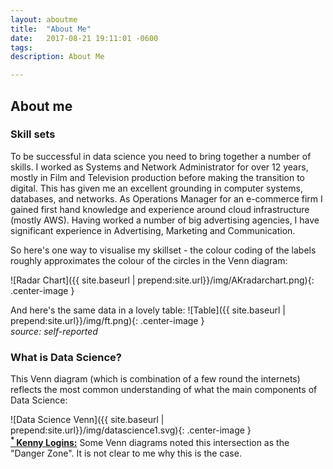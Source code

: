 ```yaml
---
layout: aboutme
title:  "About Me"
date:   2017-08-21 19:11:01 -0600
tags:
description: About Me

---
```


## About me

### Skill sets
To be successful in data science you need to bring together a number of skills.
I worked as Systems and Network Administrator for over 12 years, mostly in Film and Television production before making the transition to digital. This has given me an excellent grounding in computer systems, databases, and networks. As Operations Manager for an e-commerce firm I gained first hand knowledge and experience around cloud infrastructure (mostly AWS). Having worked a number of big advertising agencies, I have significant experience in Advertising, Marketing and Communication.

So here's one way to visualise my skillset - the colour coding of the labels roughly approximates the colour of the circles in the Venn diagram:

![Radar Chart]({{ site.baseurl | prepend:site.url}}/img/AKradarchart.png){: .center-image }

And here's the same data in a lovely table:
![Table]({{ site.baseurl | prepend:site.url}}/img/ft.png){: .center-image }<br>
<i>source: self-reported</i>

### What is Data Science?
This Venn diagram (which is combination of a few round the internets) reflects the most common understanding of what the main components of Data Science:

![Data Science Venn]({{ site.baseurl | prepend:site.url}}/img/datascience1.svg){: .center-image }<br>
[<b><sup>* </sup> Kenny Logins:</b>](https://www.youtube.com/watch?v=kyAn3fSs8_A) Some Venn diagrams noted this intersection as the "Danger Zone". It is not clear to me why this is the case.
